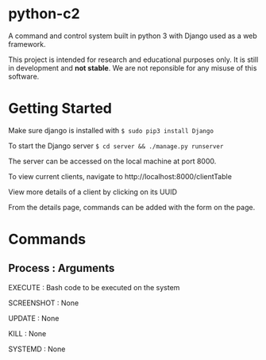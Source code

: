 # python-c2
A command and control system built in python 3 with Django used as a web framework.

This project is intended for research and educational purposes only. It is still in development and <b>not stable</b>. We are not reponsible for any misuse of this software.

# Getting Started
Make sure django is installed with
`$ sudo pip3 install Django`

To start the Django server
`$ cd server && ./manage.py runserver`

The server can be accessed on the local machine at port 8000.

To view current clients, navigate to http://localhost:8000/clientTable

View more details of a client by clicking on its UUID

From the details page, commands can be added with the form on the page.

# Commands

Process   :   Arguments
-----------------------
EXECUTE   :   Bash code to be executed on the system

SCREENSHOT    :   None

UPDATE    :   None

KILL    :   None   

SYSTEMD    :    None
